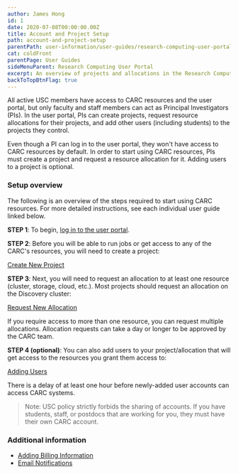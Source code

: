 ```yaml
---
author: James Hong
id: 1
date: 2020-07-08T00:00:00.00Z
title: Account and Project Setup
path: account-and-project-setup
parentPath: user-information/user-guides/research-computing-user-portal
cat: coldFront
parentPage: User Guides
sideMenuParent: Research Computing User Portal
excerpt: An overview of projects and allocations in the Research Computing User Portal.
backToTopBtnFlag: true
---
```


All active USC members have access to CARC resources and the user portal, but only faculty and staff members can act as Principal Investigators (PIs). In the user portal, PIs can create projects, request resource allocations for their projects, and add other users (including students) to the projects they control.

Even though a PI can log in to the user portal, they won't have access to CARC resources by default. In order to start using CARC resources, PIs must create a project and request a resource allocation for it. Adding users to a project is optional.

### Setup overview

The following is an overview of the steps required to start using CARC resources. For more detailed instructions, see each individual user guide linked below.  

**STEP 1**: To begin, [log in to the user portal](https://hpcaccount.usc.edu/).

**STEP 2**:  Before you will be able to run jobs or get access to any of the CARC's resources, you will need to create a project:  

[Create New Project](create-a-new-project)  

**STEP 3**:  Next, you will need to request an allocation to at least one resource (cluster, storage, cloud, etc.). Most projects should request an allocation on the Discovery cluster:

[Request New Allocation](request-new-allocation)

If you require access to more than one resource, you can request multiple allocations. Allocation requests can take a day or longer to be approved by the CARC team.

**STEP 4 (optional)**: You can also add users to your project/allocation that will get access to the resources you grant them access to:  

[Adding Users](adding-users-to-project-or-allocation)  

There is a delay of at least one hour before newly-added user accounts can access CARC systems.

> Note:  USC policy strictly forbids the sharing of accounts. If you have students, staff, or postdocs that are working for you, they must have their own CARC account.

### Additional information

* [Adding Billing Information](/user-information/user-guides/research-computing-user-portal/adding-billing-information)  
* [Email Notifications](/user-information/user-guides/research-computing-user-portal/email-notifications)  